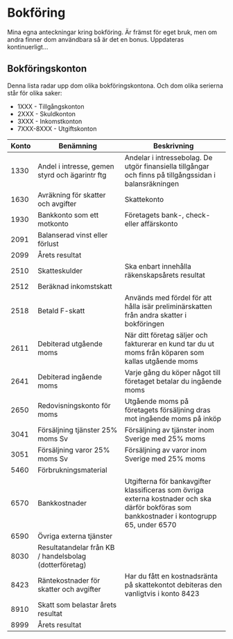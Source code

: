 # Bokföring

Mina egna anteckningar kring bokföring. Är främst för eget bruk, men om andra finner dom användbara så är det en bonus. Uppdateras kontinuerligt...

## Bokföringskonton

Denna lista radar upp dom olika bokföringskontona. Och dom olika serierna står för olika saker:

- 1XXX - Tillgångskonton
- 2XXX - Skuldkonton
- 3XXX - Inkomstkonton
- 7XXX-8XXX - Utgiftskonton

| Konto | Benämning                                              | Beskrivning                                                                                                                                  |
| ----- | ------------------------------------------------------ | -------------------------------------------------------------------------------------------------------------------------------------------- |
| 1330  | Andel i intresse, gemen styrd och ägarintr ftg         | Andelar i intressebolag. De utgör finansiella tillgångar och finns på tillgångssidan i balansräkningen                                       |
| 1630  | Avräkning för skatter och avgifter                     | Skattekonto                                                                                                                                  |
| 1930  | Bankkonto som ett motkonto                             | Företagets bank-, check- eller affärskonto                                                                                                   |
| 2091  | Balanserad vinst eller förlust                         |                                                                                                                                              |
| 2099  | Årets resultat                                         |                                                                                                                                              |
| 2510  | Skatteskulder                                          | Ska enbart innehålla räkenskapsårets resultat                                                                                                |
| 2512  | Beräknad inkomstskatt                                  |                                                                                                                                              |
| 2518  | Betald F-skatt                                         | Används med fördel för att hålla isär preliminärskatten från andra skatter i bokföringen                                                     |
| 2611  | Debiterad utgående moms                                | När ditt företag säljer och fakturerar en kund tar du ut moms från köparen som kallas utgående moms                                          |
| 2641  | Debiterad ingående moms                                | Varje gång du köper något till företaget betalar du ingående moms                                                                            |
| 2650  | Redovisningskonto för moms                             | Utgående moms på företagets försäljning dras mot ingående moms på inköp                                                                      |
| 3041  | Försäljning tjänster 25% moms Sv                       | Försäljning av tjänster inom Sverige med 25% moms                                                                                            |
| 3051  | Försäljning varor 25% moms Sv                          | Försäljning av varor inom Sverige med 25% moms                                                                                               |
| 5460  | Förbrukningsmaterial                                   |                                                                                                                                              |
| 6570  | Bankkostnader                                          | Utgifterna för bankavgifter klassificeras som övriga externa kostnader och ska därför bokföras som bankkostnader i kontogrupp 65, under 6570 |
| 6590  | Övriga externa tjänster                                |                                                                                                                                              |
| 8030  | Resultatandelar från KB / handelsbolag (dotterföretag) |                                                                                                                                              |
| 8423  | Räntekostnader för skatter och avgifter                | Har du fått en kostnadsränta på skattekontot debiteras den vanligtvis i konto 8423                                                           |
| 8910  | Skatt som belastar årets resultat                      |                                                                                                                                              |
| 8999  | Årets resultat                                         |                                                                                                                                              |
